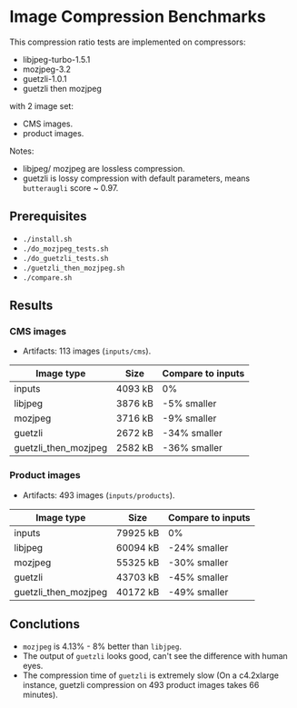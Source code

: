 # Image Compression Benchmarks

This compression ratio tests are implemented on compressors:
- libjpeg-turbo-1.5.1
- mozjpeg-3.2
- guetzli-1.0.1
- guetzli then mozjpeg

with 2 image set:
- CMS images.
- product images.

Notes:
- libjpeg/ mozjpeg are lossless compression.
- guetzli is lossy compression with default parameters, means `butteraugli` score ~ 0.97.

## Prerequisites
- `./install.sh`
- `./do_mozjpeg_tests.sh`
- `./do_guetzli_tests.sh`
- `./guetzli_then_mozjpeg.sh`
- `./compare.sh`

## Results

### CMS images
- Artifacts: 113 images (`inputs/cms`).

| Image type           | Size    | Compare to inputs |
| -------------------- | ------- | ----------------- |
| inputs               | 4093 kB | 0%                |
| libjpeg              | 3876 kB | -5% smaller       |
| mozjpeg              | 3716 kB | -9% smaller       |
| guetzli              | 2672 kB | -34% smaller      |
| guetzli_then_mozjpeg | 2582 kB | -36% smaller      |

### Product images
- Artifacts: 493 images (`inputs/products`).

| Image type           | Size     | Compare to inputs |
| -------------------- | -------- | ----------------- |
| inputs               | 79925 kB | 0%                |
| libjpeg              | 60094 kB | -24% smaller      |
| mozjpeg              | 55325 kB | -30% smaller      |
| guetzli              | 43703 kB | -45% smaller      |
| guetzli_then_mozjpeg | 40172 kB | -49% smaller      |

## Conclutions
- `mozjpeg` is 4.13% - 8% better than `libjpeg`.
- The output of `guetzli` looks good, can't see the difference with human eyes.
- The compression time of `guetzli` is extremely slow (On a c4.2xlarge instance, guetzli compression on 493 product images takes 66 minutes).
